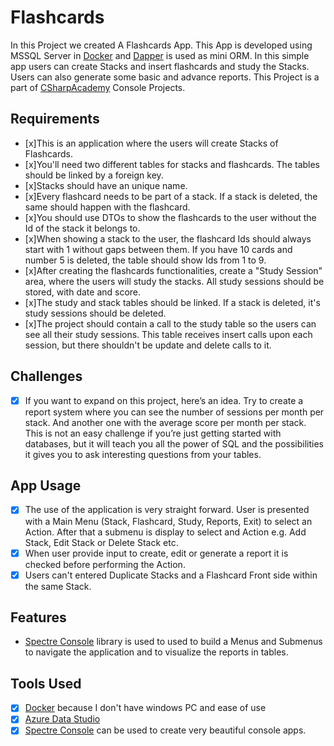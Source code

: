 # Flashcards

In this Project we created A Flashcards App. This App is developed
using MSSQL Server in [Docker](https://www.docker.com/) and
[Dapper](https://www.learndapper.com/) is
used as mini ORM. In this simple app users can create Stacks and
insert flashcards and study the Stacks. Users can also generate
some basic and advance reports. This Project is a part of
[CSharpAcademy](https://thecsharpacademy.com/) Console Projects.

## Requirements

- [x]This is an application where the users will create Stacks of Flashcards.
- [x]You'll need two different tables for stacks and flashcards. The tables
should be linked by a foreign key.
- [x]Stacks should have an unique name.
- [x]Every flashcard needs to be part of a stack. If a stack is deleted, the
same should happen with the flashcard.
- [x]You should use DTOs to show the flashcards to the user without the Id of
the stack it belongs to.
- [x]When showing a stack to the user, the flashcard Ids should always start
with 1 without gaps between them. If you have 10 cards and number 5 is deleted,
the table should show Ids from 1 to 9.
- [x]After creating the flashcards functionalities, create a "Study Session"
area, where the users will study the stacks. All study sessions should be
stored, with date and score.
- [x]The study and stack tables should be linked. If a stack is deleted,
it's study sessions should be deleted.
- [x]The project should contain a call to the study table so the users
can see all their study sessions. This table receives insert calls upon
each session, but there shouldn't be update and delete calls to it.

## Challenges

- [x] If you want to expand on this project, here’s an idea. Try to create a
report system where you can see the number of sessions per month per stack.
And another one with the average score per month per stack. This is not an
easy challenge if you’re just getting started with databases, but it will
teach you all the power of SQL and the possibilities it gives you to ask
interesting questions from your tables.

## App Usage

- [x] The use of the application is very straight forward. User is presented with
a Main Menu (Stack, Flashcard, Study, Reports, Exit) to select an Action.
After that a submenu is display to select and Action e.g. Add Stack, Edit
Stack or Delete Stack etc.
- [x] When user provide input to create, edit or generate a report
it is checked before performing the Action.
- [x] Users can't entered Duplicate Stacks and a Flashcard Front side
within the same Stack.

## Features

- [Spectre Console](https://spectreconsole.net/) library is used
to used to build a Menus and Submenus to navigate the application and to
visualize the reports in tables.

## Tools Used

- [x] [Docker](https://www.docker.com/) because I don't have
windows PC and ease of use
- [x] [Azure Data Studio](https://azure.microsoft.com/en-us/products/data-studio/)
- [x] [Spectre Console](https://spectreconsole.net/) can be used to create very
beautiful console apps.
